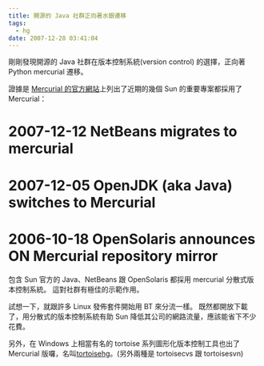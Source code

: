 ```yaml
---
title: 開源的 Java 社群正向著水銀遷移
tags:
  - hg
date: 2007-12-28 03:41:04
---
```


剛剛發現開源的 Java 社群在版本控制系統(version control) 的選擇，正向著 Python mercurial 遷移。

證據是 [Mercurial 的官方網站](http://www.selenic.com/mercurial/wiki/)上列出了近期的幾個 Sun 的重要專案都採用了 Mercurial：[](http://www.selenic.com/mercurial/wiki/)

# 2007-12-12 NetBeans migrates to mercurial
# 2007-12-05 OpenJDK (aka Java) switches to Mercurial
# 2006-10-18 OpenSolaris announces ON Mercurial repository mirror

包含 Sun 官方的 Java、NetBeans 跟 OpenSolaris 都採用 mercurial 分散式版本控制系統。
這對社群有極佳的示範作用。

試想一下，就跟許多 Linux 發佈套件開始用 BT 來分流一樣。
既然都開放下載了，用分散式的版本控制系統有助 Sun 降低其公司的網路流量，應該能省下不少花費。

另外，在 Windows 上相當有名的 tortoise 系列圖形化版本控制工具也出了 Mercurial 版囉，名叫[tortoisehg](http://tortoisehg.sourceforge.net/)。(另外兩種是 tortoisecvs 跟 tortoisesvn)